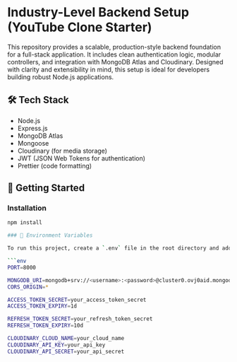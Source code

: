 # Industry-Level Backend Setup (YouTube Clone Starter)

This repository provides a scalable, production-style backend foundation for a full-stack application. It includes clean authentication logic, modular controllers, and integration with MongoDB Atlas and Cloudinary. Designed with clarity and extensibility in mind, this setup is ideal for developers building robust Node.js applications.

## 🛠 Tech Stack

- Node.js
- Express.js
- MongoDB Atlas
- Mongoose
- Cloudinary (for media storage)
- JWT (JSON Web Tokens for authentication)
- Prettier (code formatting)

## 🚀 Getting Started

### Installation

```bash
npm install

### 🔐 Environment Variables

To run this project, create a `.env` file in the root directory and add the following variables:

```env
PORT=8000

MONGODB_URI=mongodb+srv://<username>:<password>@cluster0.ovj0aid.mongodb.net
CORS_ORIGIN=*

ACCESS_TOKEN_SECRET=your_access_token_secret
ACCESS_TOKEN_EXPIRY=1d

REFRESH_TOKEN_SECRET=your_refresh_token_secret
REFRESH_TOKEN_EXPIRY=10d

CLOUDINARY_CLOUD_NAME=your_cloud_name
CLOUDINARY_API_KEY=your_api_key
CLOUDINARY_API_SECRET=your_api_secret
